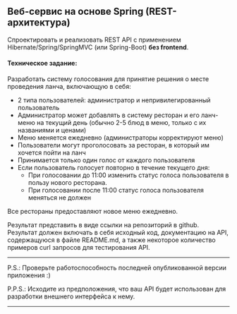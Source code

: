 ## Веб-сервис на основе Spring (REST-архитектура)

Спроектировать и реализовать REST API с применением Hibernate/Spring/SpringMVC (или Spring-Boot) **без frontend**.

#### Техническое задание:

Разработать систему голосования для принятие решения о месте проведения ланча, включающую в себя:

 * 2 типа пользователей: администратор и непривилегированный пользователь
 * Администратор может добавлять в систему ресторан и его ланч-меню на текущий день (обычно 2-5 блюд в меню, только с их названиями и ценами)
 * Меню меняется ежедневно (администраторы корректируют меню)
 * Пользователи могут проголосовать за ресторан, в который им хочется пойти на ланч
 * Принимается только один голос от каждого пользователя
 * Если пользователь голосует повторно в течение текущего дня:
    - При голосовании до 11:00 изменить статус голоса пользователя в пользу нового ресторана.
    - При голосовании после 11:00 статус голоса пользователя меняться не должен

Все рестораны предоставляют новое меню ежедневно.

Результат представить в виде ссылки на репозиторий в github. Результат должен включать в себя исходный код, документацию на API, содержащуюся в файле README.md, а также некоторое количество примеров curl запросов для тестирования API.

-----------------------------
P.S.: Проверьте работоспособность последней опубликованной версии приложения :)

P.P.S.: Исходите из предположения, что ваш API будет использован для разработки внешнего интерфейса к нему.

-----------------------------
